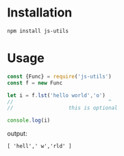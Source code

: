 # Installation
`npm install js-utils`
# Usage
```js
const {Func} = require('js-utils')
const f = new Func

let i = f.lst('hello world','o')
//                               ^
//                  this is optional

console.log(i)
```

output:
```
[ 'hell',' w','rld' ]
```
